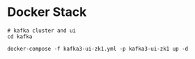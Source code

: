# Docker Stack

```shell
# kafka cluster and ui
cd kafka

docker-compose -f kafka3-ui-zk1.yml -p kafka3-ui-zk1 up -d
```